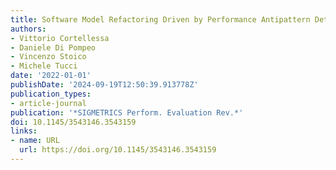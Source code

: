 ```yaml
---
title: Software Model Refactoring Driven by Performance Antipattern Detection
authors:
- Vittorio Cortellessa
- Daniele Di Pompeo
- Vincenzo Stoico
- Michele Tucci
date: '2022-01-01'
publishDate: '2024-09-19T12:50:39.913778Z'
publication_types:
- article-journal
publication: '*SIGMETRICS Perform. Evaluation Rev.*'
doi: 10.1145/3543146.3543159
links:
- name: URL
  url: https://doi.org/10.1145/3543146.3543159
---
```

